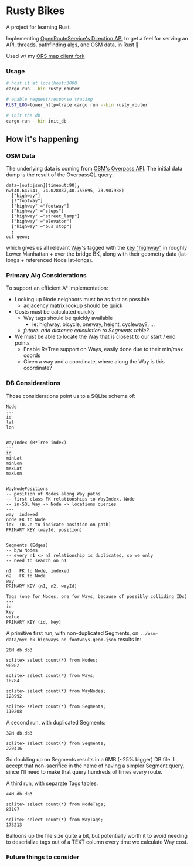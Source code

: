 # Rusty Bikes

A project for learning Rust.

Implementing [OpenRouteService's Direction API](https://giscience.github.io/openrouteservice/api-reference/endpoints/directions/) to get a feel for serving an API, threads, pathfinding algs, and OSM data, in Rust :crab:

Used w/ my [ORS map client fork](https://github.com/binhrobles/ors-map-client-rusty-fork)

### Usage

```bash
# host it at localhost:3000
cargo run --bin rusty_router

# enable request/response tracing
RUST_LOG=tower_http=trace cargo run --bin rusty_router

# init the db
cargo run --bin init_db
```

## How it's happening

### OSM Data

The underlying data is coming from [OSM's Overpass API](https://wiki.openstreetmap.org/wiki/Overpass_API). The initial data dump is the result of the OverpassQL query:

```
data=[out:json][timeout:90];
nw(40.647941,-74.028837,40.755695,-73.907988)
  ["highway"]
  [!"footway"]
  ["highway"!="footway"]
  ["highway"!="steps"]
  ["highway"!="street_lamp"]
  ["highway"!="elevator"]
  ["highway"!="bus_stop"]
  ;
out geom;
```

which gives us all relevant [Way](https://wiki.openstreetmap.org/wiki/Way)'s tagged with the [key "highway"](https://wiki.openstreetmap.org/wiki/Key:highway) in roughly Lower Manhattan + over the bridge BK, along with their geometry data (lat-longs + referenced Node lat-longs).

### Primary Alg Considerations

To support an efficient A\* implementation:

- Looking up Node neighbors must be as fast as possible
  - adjacency matrix lookup should be quick
- Costs must be calculated quickly
  - Way tags should be quickly available
    - ie: highway, bicycle, oneway, height, cycleway?, ...
  - _future: add distance calculation to Segments table?_
- We must be able to locate the Way that is closest to our start / end points
  - Enable R\*Tree support on Ways, easily done due to their min/max coords
  - Given a way and a coordinate, where along the Way is this coordinate?

### DB Considerations
Those considerations point us to a SQLite schema of:

```
Node
---
id
lat
lon


WayIndex (R*Tree index)
---
id
minLat
minLon
maxLat
maxLon


WayNodePositions
-- position of Nodes along Way paths
-- first class FK relationships to WayIndex, Node
-- in-SQL Way -> Node -> locations queries
---
way  indexed
node FK to Node
idx  (0..n to indicate position on path)
PRIMARY KEY (wayId, position)


Segments (Edges)
-- b/w Nodes
-- every n1 <> n2 relationship is duplicated, so we only
-- need to search on n1
---
n1   FK to Node, indexed
n2   FK to Node
way
PRIMARY KEY (n1, n2, wayId)

Tags (one for Nodes, one for Ways, because of possibly colliding IDs)
---
id
key
value
PRIMARY KEY (id, key)
```

A primitive first run, with non-duplicated Segments, on `../osm-data/nyc_bk_highways_no_footways.geom.json` results in:
```
26M db.db3

sqlite> select count(*) from Nodes;
98982

sqlite> select count(*) from Ways;
18784

sqlite> select count(*) from WayNodes;
128992

sqlite> select count(*) from Segments;
110208
```

A second run, with duplicated Segments:
```
32M db.db3

sqlite> select count(*) from Segments;
220416
```
So doubling up on Segments results in a 6MB (~25% bigger) DB file. I accept that non-sacrifice in the name of having a simpler Segment query, since I'll need to make that query hundreds of times every route.

A third run, with separate Tags tables:
```
44M db.db3

sqlite> select count(*) from NodeTags;
83197

sqlite> select count(*) from WayTags;
173213
```
Balloons up the file size quite a bit, but potentially worth it to avoid needing to deserialize tags out of a TEXT column every time we calculate Way cost.

### Future things to consider
